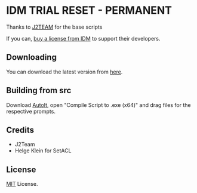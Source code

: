 # IDM TRIAL RESET - PERMANENT
Thanks to [J2TEAM](https://github.com/J2TEAM) for the base scripts

If you can, [buy a license from IDM](https://secure.internetdownloadmanager.com/buy_idm.html) to support their developers.

## Downloading

You can download the latest version from [here](https://github.com/coolgoagle/idm-trial-reset/releases/latest).

## Building from src
Download [AutoIt](https://www.autoitscript.com/site/autoit/downloads), open "Compile Script to .exe (x64)" and drag files for the respective prompts.

## Credits

- J2Team
- Helge Klein for SetACL

## License

[MIT](LICENSE) License.
